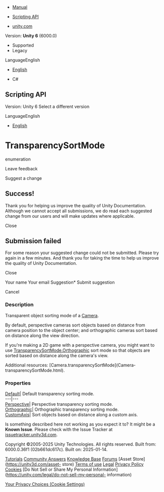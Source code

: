 [ ]()

  * [Manual](../Manual/index.html)
  * [Scripting API](../ScriptReference/index.html)

  * [unity.com](https://unity.com/)

Version: **Unity 6** (6000.0)

  * Supported
  * Legacy

LanguageEnglish

  * [English]()

  * C#

[ ](https://docs.unity3d.com)

## Scripting API

Version: Unity 6 Select a different version

LanguageEnglish

  * [English]()

# TransparencySortMode

enumeration

Leave feedback

Suggest a change

## Success!

Thank you for helping us improve the quality of Unity Documentation. Although
we cannot accept all submissions, we do read each suggested change from our
users and will make updates where applicable.

Close

## Submission failed

For some reason your suggested change could not be submitted. Please <a>try
again</a> in a few minutes. And thank you for taking the time to help us
improve the quality of Unity Documentation.

Close

Your name Your email Suggestion* Submit suggestion

Cancel

[ ]()

### Description

Transparent object sorting mode of a [Camera](Camera.html).

By default, perspective cameras sort objects based on distance from camera
position to the object center; and orthographic cameras sort based on distance
along the view direction.  
  
If you're making a 2D game with a perspective camera, you might want to use
[TransparencySortMode.Orthographic](TransparencySortMode.Orthographic.html)
sort mode so that objects are sorted based on distance along the camera's
view.  
  
Additional resources: [Camera.transparencySortMode](Camera-
transparencySortMode.html).

### Properties

[Default](TransparencySortMode.Default.html)| Default transparency sorting
mode.  
---|---  
[Perspective](TransparencySortMode.Perspective.html)| Perspective transparency
sorting mode.  
[Orthographic](TransparencySortMode.Orthographic.html)| Orthographic
transparency sorting mode.  
[CustomAxis](TransparencySortMode.CustomAxis.html)| Sort objects based on
distance along a custom axis.  
  
Is something described here not working as you expect it to? It might be a
**Known Issue**. Please check with the Issue Tracker at
[issuetracker.unity3d.com](https://issuetracker.unity3d.com).

Copyright ©2005-2025 Unity Technologies. All rights reserved. Built from:
6000.0.36f1 (02b661dc617c). Built on: 2025-01-14.

[Tutorials](https://unity3d.com/learn) [Community
Answers](https://answers.unity3d.com) [Knowledge
Base](https://support.unity3d.com/hc/en-us)
[Forums](https://forum.unity3d.com) [Asset Store](https://unity3d.com/asset-
store) [Terms of use](https://docs.unity3d.com/Manual/TermsOfUse.html)
[Legal](https://unity.com/legal) [Privacy
Policy](https://unity.com/legal/privacy-policy)
[Cookies](https://unity.com/legal/cookie-policy) [Do Not Sell or Share My
Personal Information](https://unity.com/legal/do-not-sell-my-personal-
information)

[Your Privacy Choices (Cookie Settings)](javascript:void\(0\);)


